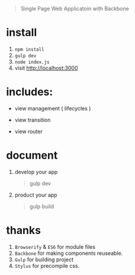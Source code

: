 > Single Page Web Applicatoin with Backbone

# install

1. `npm install`
2. `gulp dev`
3. `node index.js`
4. visit [http://localhost:3000](http://localhost:3000)

# includes:

* view management ( lifecycles )
    
* view transition
    
* view router


# document

1. develop your app	
	> gulp dev

2. product your app	
	> gulp build
	
	
# thanks

1. `Browserify` & `ES6` for module files
2. `Backbone` for making components reuseable.
3. `Gulp` for building project
4. `Stylus` for precompile css.